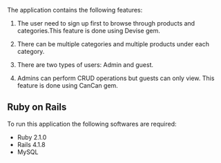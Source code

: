 The application contains the following features:

1. The user need to sign up first to browse through products and categories.This feature is done using Devise gem.

2. There can be multiple categories and multiple products under each category.

3. There are two types of users: Admin and guest.

4. Admins can perform CRUD operations but guests can only view. This feature is done using CanCan gem.

Ruby on Rails
-------------

To run this application the following softwares are required:

- Ruby 2.1.0
- Rails 4.1.8
- MySQL